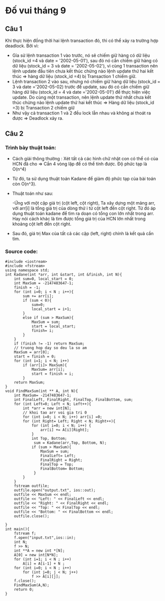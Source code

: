 # Đố vui tháng 9
## Câu 1
 Khi thực hiện đồng thời hai lệnh transaction đó, thì có thể xảy ra trường hợp deadlock.
 Bởi vì:
  
  + Gỉa sử lệnh transaction 1 vào trước, nó sẽ chiếm giữ hàng có dữ liệu (stock_id =4 và date = '2002-05-01'), sau đó nó cần chiếm giữ hàng có dữ liệu (stock_id = 3 và date = '2002-05-02'), vì cùng 1 transaction nên lệnh update đầu tiên chưa kết thúc chừng nào lệnh update thứ hai kết thúc => hàng dữ liệu (stock_id =4) bị Transaction 1 chiếm giữ.
  + Lệnh transaction 2 vào sau, nhưng nó chiếm giữ hàng dữ liệu (stock_id = 3 và date ='2002-05-02) trước để update, sau đó có cần chiếm giữ hàng dữ liệu (stock_id = 4 và date ='2002-05-01') để thực hiện việc update. Do cùng một transaction, nên lệnh update thứ nhất chưa kết thúc chừng nào lệnh update thứ hai kết thúc => Hàng dữ liệu (stock_id =3) bị Transaction 2 chiếm giữ
  + Như vậy cả transaction 1 và 2 đều lock lẫn nhau và không ai thoát ra được => Deadlock xảy ra. 
## Câu 2
### Trình bày thuật toán:
- Cách giải thông thường : Xét tất cả các hình chữ nhật con có thể có của HCN đã cho => Cần 4 vòng lặp để có thể tính được. Độ phức tạp là O(n^4)
- Từ đó, ta sử dụng thuật toán Kadane để  giảm độ phức tạp của bài toán còn O(n^3).
- Thuật toán như sau:
  
  -Ứng với một cặp giá trị (cột left, cột right), Ta xây dựng một mảng arr, với arr[i] là tổng giá trị của dòng thứ i từ cột left đến cột right. Từ đó áp dụng thuật toán kadane để tìm ra doạn có tổng con lớn nhất trong arr. Hay nói cách khác là tìm được tổng giá trị của HCN lớn nhất trong khoảng cột left đến cột right.
 - Sau đó, giá trị Max của tất cả các cặp (left, right) chính là kết quả cần tìm.
### Source code:
~~~~
#include <iostream>
#include <fstream>
using namespace std;
int Kadane(int *arr, int &start, int &finish, int N){
    int sum=0, local_start = 0;
    int MaxSum = -2147483647-1;
    finish = -1;
    for (int i=0; i < N ; i++){
        sum += arr[i];
        if (sum < 0){
            sum=0;
            local_start = i+1;
        }
        else if (sum > MaxSum){
            MaxSum = sum;
            start = local_start;
            finish= i;
        }
    }
    if (finish != -1) return MaxSum;
    // truong hop day so deu la so am 
    MaxSum = arr[0];
    start = finish = 0;
    for (int i=1; i < N; i++)
        if (arr[i]> MaxSum){
            MaxSum= arr[i];
            start = finish = i;
        }
    return MaxSum;
}
void FindMaxSum(int ** A, int N){
    int MaxSum= -2147483647-1;
    int FinalLeft, FinalRight, FinalTop, FinalBottom, sum;
    for (int Left=0; Left < N; Left++){
        int *arr = new int[N];
        // khoi tao arr voi gia tri 0
        for (int i=0; i < N; i++) arr[i] =0;
        for (int Right= Left; Right < N; Right++){
            for (int i=0; i < N; i++) {
                arr[i] += A[i][Right];
            }
            int Top, Bottom;
             sum = Kadane(arr,Top, Bottom, N);
            if (sum > MaxSum){
                MaxSum = sum;
                FinalLeft= Left;
                FinalRight = Right;
                FinalTop = Top;
                FinalBottom= Bottom;
             }
        }
    }
    fstream outfile;
    outfile.open("output.txt", ios::out);
    outfile << MaxSum << endl;
    outfile << "Left: " << FinalLeft << endl;
    outfile << "Right: " << FinalRight << endl;
    outfile << "Top: " << FinalTop << endl;
    outfile << "Bottom: " << FinalBottom << endl;
    outfile.close();

}
int main(){
    fstream f;
    f.open("input.txt",ios::in);
    int N;
    f >> N;
    int **A = new int *[N];
    A[0] = new int[N*N];
    for (int i=1; i < N ; i++)
        A[i] = A[i-1] + N ;
    for (int i=0; i < N ; i++)
        for (int j=0; j < N; j++)
            f >> A[i][j];
    f.close();
    FindMaxSum(A,N);
    return 0;
}
~~~~
